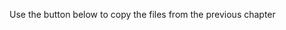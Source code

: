 <!--manual-->
<p>Use the button below to copy the files from the previous chapter</p>
<!--
{
    "CopyExercise": {
        "name": "Chapter 6 EX03",
        "copyTarget": "/chapter6/ex03/student/*",
        "pasteTarget": "./"
    }
}
-->